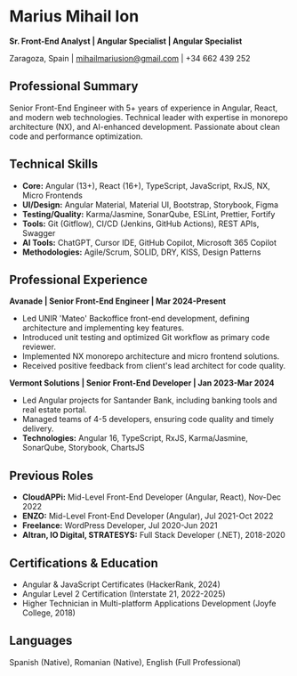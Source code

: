 # Marius Mihail Ion

**Sr. Front-End Analyst | Angular Specialist | Angular Specialist**

Zaragoza, Spain | mihailmariusion@gmail.com | +34 662 439 252

## Professional Summary

Senior Front-End Engineer with 5+ years of experience in Angular, React, and modern web technologies. Technical leader with expertise in monorepo architecture (NX), and AI-enhanced development. Passionate about clean code and performance optimization.

## Technical Skills

- **Core:** Angular (13+), React (16+), TypeScript, JavaScript, RxJS, NX, Micro Frontends
- **UI/Design:** Angular Material, Material UI, Bootstrap, Storybook, Figma
- **Testing/Quality:** Karma/Jasmine, SonarQube, ESLint, Prettier, Fortify
- **Tools:** Git (Gitflow), CI/CD (Jenkins, GitHub Actions), REST APIs, Swagger
- **AI Tools:** ChatGPT, Cursor IDE, GitHub Copilot, Microsoft 365 Copilot
- **Methodologies:** Agile/Scrum, SOLID, DRY, KISS, Design Patterns

## Professional Experience

**Avanade | Senior Front-End Engineer | Mar 2024-Present**

- Led UNIR 'Mateo' Backoffice front-end development, defining architecture and implementing key features.
- Introduced unit testing and optimized Git workflow as primary code reviewer.
- Implemented NX monorepo architecture and micro frontend solutions.
- Received positive feedback from client's lead architect for code quality.

**Vermont Solutions | Senior Front-End Developer | Jan 2023-Mar 2024**

- Led Angular projects for Santander Bank, including banking tools and real estate portal.
- Managed teams of 4-5 developers, ensuring code quality and timely delivery.
- **Technologies:** Angular 16, TypeScript, RxJS, Karma/Jasmine, SonarQube, Storybook, ChartsJS

## Previous Roles

- **CloudAPPi:** Mid-Level Front-End Developer (Angular, React), Nov-Dec 2022
- **ENZO:** Mid-Level Front-End Developer (Angular), Jul 2021-Oct 2022
- **Freelance:** WordPress Developer, Jul 2020-Jun 2021
- **Altran, IO Digital, STRATESYS:** Full Stack Developer (.NET), 2018-2020

## Certifications & Education

- Angular & JavaScript Certificates (HackerRank, 2024)
- Angular Level 2 Certification (Interstate 21, 2022-2025)
- Higher Technician in Multi-platform Applications Development (Joyfe College, 2018)

## Languages

Spanish (Native), Romanian (Native), English (Full Professional)
